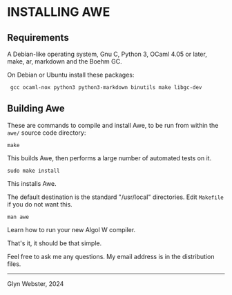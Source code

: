 # INSTALLING AWE


## Requirements

A Debian-like operating system, Gnu C, Python 3, OCaml 4.05 or later,
make, ar, markdown and the Boehm GC.

On Debian or Ubuntu install these packages:

     gcc ocaml-nox python3 python3-markdown binutils make libgc-dev


## Building Awe

These are commands to compile and install Awe, to be run from within
the `awe/` source code directory:

`make`

   This builds Awe, then performs a large number of automated tests on it.

`sudo make install`

   This installs Awe. 

   The default destination is the standard "/usr/local" directories.
   Edit `Makefile` if you do not want this.

`man awe`

   Learn how to run your new Algol W compiler.


That's it, it should be that simple.

Feel free to ask me any questions. 
My email address is in the distribution files.

---
Glyn Webster, 2024
